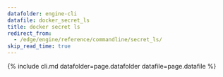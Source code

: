 ```yaml
---
datafolder: engine-cli
datafile: docker_secret_ls
title: docker secret ls
redirect_from:
  - /edge/engine/reference/commandline/secret_ls/
skip_read_time: true
---
```

<!--
This page is automatically generated from Docker's source code. If you want to
suggest a change to the text that appears here, open a ticket or pull request
in the source repository on GitHub:

https://github.com/docker/cli
-->
{% include cli.md datafolder=page.datafolder datafile=page.datafile %}
